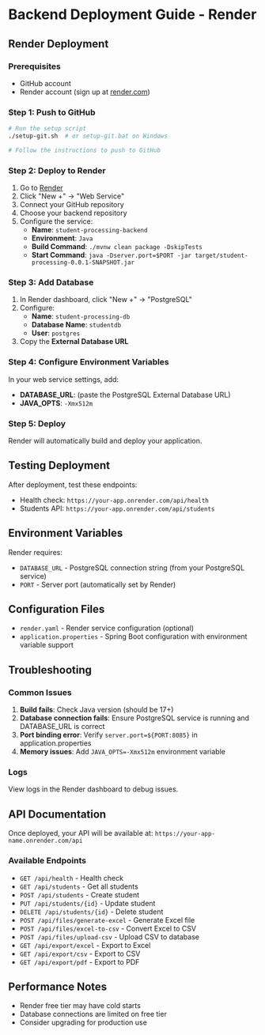 # Backend Deployment Guide - Render

## Render Deployment

### Prerequisites
- GitHub account
- Render account (sign up at [render.com](https://render.com))

### Step 1: Push to GitHub
```bash
# Run the setup script
./setup-git.sh  # or setup-git.bat on Windows

# Follow the instructions to push to GitHub
```

### Step 2: Deploy to Render
1. Go to [Render](https://render.com)
2. Click "New +" → "Web Service"
3. Connect your GitHub repository
4. Choose your backend repository
5. Configure the service:
   - **Name**: `student-processing-backend`
   - **Environment**: `Java`
   - **Build Command**: `./mvnw clean package -DskipTests`
   - **Start Command**: `java -Dserver.port=$PORT -jar target/student-processing-0.0.1-SNAPSHOT.jar`

### Step 3: Add Database
1. In Render dashboard, click "New +" → "PostgreSQL"
2. Configure:
   - **Name**: `student-processing-db`
   - **Database Name**: `studentdb`
   - **User**: `postgres`
3. Copy the **External Database URL**

### Step 4: Configure Environment Variables
In your web service settings, add:
- **DATABASE_URL**: (paste the PostgreSQL External Database URL)
- **JAVA_OPTS**: `-Xmx512m`

### Step 5: Deploy
Render will automatically build and deploy your application.

## Testing Deployment

After deployment, test these endpoints:
- Health check: `https://your-app.onrender.com/api/health`
- Students API: `https://your-app.onrender.com/api/students`

## Environment Variables

Render requires:
- `DATABASE_URL` - PostgreSQL connection string (from your PostgreSQL service)
- `PORT` - Server port (automatically set by Render)

## Configuration Files

- `render.yaml` - Render service configuration (optional)
- `application.properties` - Spring Boot configuration with environment variable support

## Troubleshooting

### Common Issues
1. **Build fails**: Check Java version (should be 17+)
2. **Database connection fails**: Ensure PostgreSQL service is running and DATABASE_URL is correct
3. **Port binding error**: Verify `server.port=${PORT:8085}` in application.properties
4. **Memory issues**: Add `JAVA_OPTS=-Xmx512m` environment variable

### Logs
View logs in the Render dashboard to debug issues.

## API Documentation

Once deployed, your API will be available at:
`https://your-app-name.onrender.com/api`

### Available Endpoints
- `GET /api/health` - Health check
- `GET /api/students` - Get all students
- `POST /api/students` - Create student
- `PUT /api/students/{id}` - Update student
- `DELETE /api/students/{id}` - Delete student
- `POST /api/files/generate-excel` - Generate Excel file
- `POST /api/files/excel-to-csv` - Convert Excel to CSV
- `POST /api/files/upload-csv` - Upload CSV to database
- `GET /api/export/excel` - Export to Excel
- `GET /api/export/csv` - Export to CSV
- `GET /api/export/pdf` - Export to PDF

## Performance Notes

- Render free tier may have cold starts
- Database connections are limited on free tier
- Consider upgrading for production use